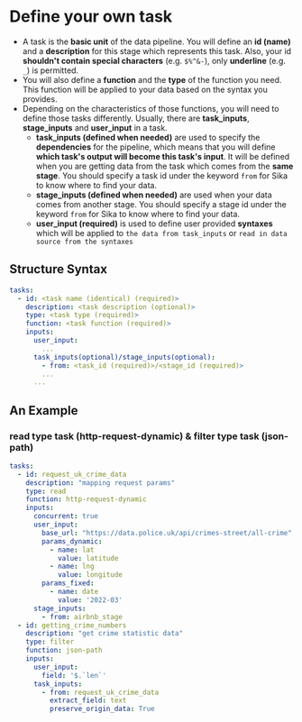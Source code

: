 # Define your own task
- A task is the **basic unit** of the data pipeline. You will define an **id (name)** and a **description** for this stage which represents this task. Also, your id **shouldn't contain special characters** (e.g. `$%^&-`), only **underline** (e.g. `_`) is permitted.
- You will also define a **function** and the **type** of the function you need. This function will be applied to your data based on the syntax you provides.
- Depending on the characteristics of those functions, you will need to define those tasks differently. Usually, there are **task_inputs**, **stage_inputs** and **user_input** in a task.
  - **task_inputs (defined when needed)** are used to specify the **dependencies** for the pipeline, which means that you will define **which task's output will become this task's input**. It will be defined when you are getting data from the task which comes from the **same stage**. You should specify a task id under the keyword `from` for Sika to know where to find your data.
  - **stage_inputs (defined when needed)** are used when your data comes from another stage. You should specify a stage id under the keyword `from` for Sika to know where to find your data.
  - **user_input (required)** is used to define user provided **syntaxes** which will be applied to `the data from task_inputs` or `read in data source from the syntaxes`

 
## Structure Syntax
```yml
tasks:
  - id: <task name (identical) (required)>
    description: <task description (optional)>
    type: <task type (required)>
    function: <task function (required)>
    inputs:
      user_input:
        ...
      task_inputs(optional)/stage_inputs(optional):
        - from: <task_id (required)>/<stage_id (required)> 
        ...
      ...
```
 
## An Example
###  read type task (http-request-dynamic) & filter type task (json-path)
```yml
tasks:
  - id: request_uk_crime_data
    description: "mapping request params"
    type: read
    function: http-request-dynamic
    inputs:
      concurrent: true
      user_input:
        base_url: "https://data.police.uk/api/crimes-street/all-crime"
        params_dynamic:
          - name: lat
            value: latitude
          - name: lng
            value: longitude
        params_fixed:
          - name: date
            value: '2022-03'
      stage_inputs:
        - from: airbnb_stage 
  - id: getting_crime_numbers
    description: "get crime statistic data"
    type: filter 
    function: json-path 
    inputs:
      user_input:
        field: '$.`len`' 
      task_inputs:
        - from: request_uk_crime_data
          extract_field: text
          preserve_origin_data: True
``` 
